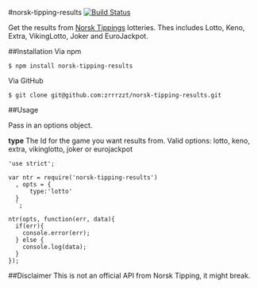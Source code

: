 #norsk-tipping-results [![Build Status](https://travis-ci.org/zrrrzzt/norks-tipping-results.svg?branch=master)](https://travis-ci.org/zrrrzzt/norsk-tipping-results)

Get the results from [Norsk Tippings](https://www.norsk-tipping.no/) lotteries.
Thes includes Lotto, Keno, Extra, VikingLotto, Joker and EuroJackpot.

##Installation
Via npm
```
$ npm install norsk-tipping-results
```

Via GitHub

```
$ git clone git@github.com:zrrrzzt/norsk-tipping-results.git
```

##Usage

Pass in an options object.

**type** The Id for the game you want results from. Valid options: lotto, keno, extra, vikinglotto, joker or eurojackpot

```
'use strict';

var ntr = require('norsk-tipping-results')
  , opts = {
      type:'lotto'
  }
  `;

ntr(opts, function(err, data){
  if(err){
    console.error(err);
  } else {
    console.log(data);
  }
});
```

##Disclaimer
This is not an official API from Norsk Tipping, it might break.